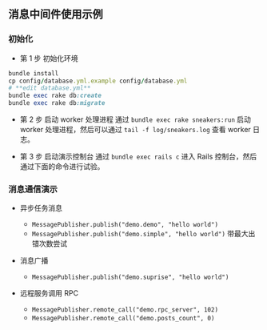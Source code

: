 ## 消息中间件使用示例

### 初始化

* 第 1 步 初始化环境
```ruby
bundle install
cp config/database.yml.example config/database.yml
# **edit database.yml**
bundle exec rake db:create
bundle exec rake db:migrate 
```

* 第 2 步 启动 worker 处理进程
通过 `bundle exec rake sneakers:run` 启动 worker 处理进程，然后可以通过 `tail -f log/sneakers.log` 查看 worker 日志。

* 第 3 步 启动演示控制台
通过 `bundle exec rails c` 进入 Rails 控制台，然后通过下面的命令进行试验。

### 消息通信演示

* 异步任务消息

  - `MessagePublisher.publish("demo.demo", "hello world")`
  - `MessagePublisher.publish("demo.simple", "hello world")` 带最大出错次数尝试

* 消息广播

  - `MessagePublisher.publish("demo.suprise", "hello world")`

* 远程服务调用 RPC

  - `MessagePublisher.remote_call("demo.rpc_server", 102)`
  - `MessagePublisher.remote_call("demo.posts_count", 0)`
 
 
 
 
 
 
 
 
 
 
 
 
 
 
 
 
 
 
 
